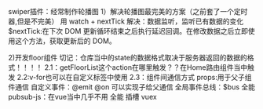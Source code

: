 swiper插件：经常制作轮播图
1）解决轮播图最完美的方案（之前套了一个定时器,但是不完美）
用 watch + nextTick 解决：数据监听，监听已有数据的变化
$nextTick:在下次 DOM 更新循环结束之后执行延迟回调。在修改数据之后立即使用这个方法，获取更新后的 DOM。

2)开发floor组件
切记：仓库当中的state的数据格式取决于服务器返回的数据的格式！！！！
2.1：getFloorList这个action在哪里触发？？在Home路由组件当中触发
2.2:v-for也可以在自定义标签中使用
2.3：组件间通信方式
    props:用于父子组件通信
    自定义事件：@emit @on 可以实现子给父通信
    全局事件总线：$bus 全能
    pubsub-js：在vue当中几乎不用 全能
    插槽
    vuex